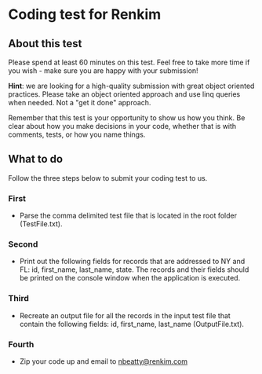 # Coding test for Renkim

## About this test
Please spend at least 60 minutes on this test. Feel free to take more time if you wish - make sure you are happy with your submission!

**Hint**: we are looking for a high-quality submission with great object oriented practices. Please take an object oriented approach and use linq queries when needed. Not a "get it done" approach. 

Remember that this test is your opportunity to show us how you think. Be clear about how you make decisions in your code, whether that is with comments, tests, or how you name things.


## What to do
Follow the three steps below to submit your coding test to us.

### First
* Parse the comma delimited test file that is located in the root folder (TestFile.txt). 

### Second
* Print out the following fields for records that are addressed to NY and FL: id, first_name, last_name, state. The records and their fields should be printed on the console window when the application is executed.

### Third
* Recreate an output file for all the records in the input test file that contain the following fields: id, first_name, last_name (OutputFile.txt).

### Fourth
* Zip your code up and email to nbeatty@renkim.com 
